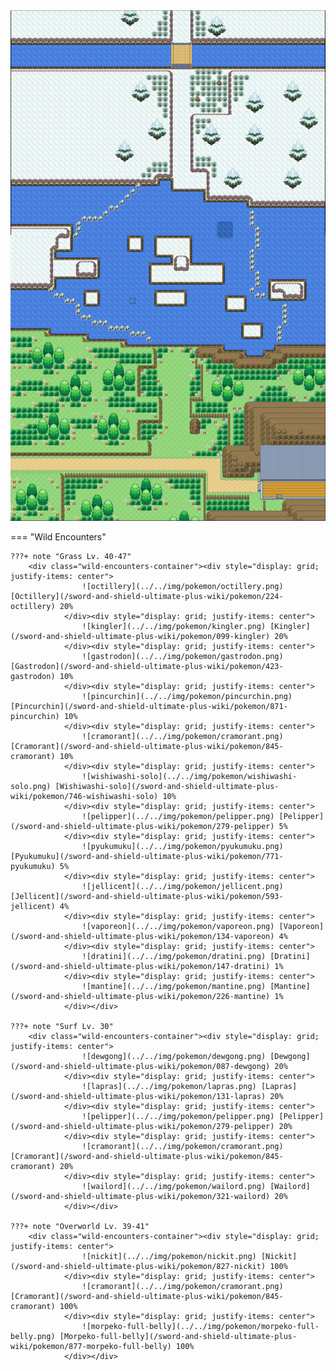 <img src="../../img/routes/Route 9.png" alt="Route 9"/>

=== "Wild Encounters"


	???+ note "Grass Lv. 40-47"
		<div class="wild-encounters-container"><div style="display: grid; justify-items: center">
                    ![octillery](../../img/pokemon/octillery.png) [Octillery](/sword-and-shield-ultimate-plus-wiki/pokemon/224-octillery) 20%
                </div><div style="display: grid; justify-items: center">
                    ![kingler](../../img/pokemon/kingler.png) [Kingler](/sword-and-shield-ultimate-plus-wiki/pokemon/099-kingler) 20%
                </div><div style="display: grid; justify-items: center">
                    ![gastrodon](../../img/pokemon/gastrodon.png) [Gastrodon](/sword-and-shield-ultimate-plus-wiki/pokemon/423-gastrodon) 10%
                </div><div style="display: grid; justify-items: center">
                    ![pincurchin](../../img/pokemon/pincurchin.png) [Pincurchin](/sword-and-shield-ultimate-plus-wiki/pokemon/871-pincurchin) 10%
                </div><div style="display: grid; justify-items: center">
                    ![cramorant](../../img/pokemon/cramorant.png) [Cramorant](/sword-and-shield-ultimate-plus-wiki/pokemon/845-cramorant) 10%
                </div><div style="display: grid; justify-items: center">
                    ![wishiwashi-solo](../../img/pokemon/wishiwashi-solo.png) [Wishiwashi-solo](/sword-and-shield-ultimate-plus-wiki/pokemon/746-wishiwashi-solo) 10%
                </div><div style="display: grid; justify-items: center">
                    ![pelipper](../../img/pokemon/pelipper.png) [Pelipper](/sword-and-shield-ultimate-plus-wiki/pokemon/279-pelipper) 5%
                </div><div style="display: grid; justify-items: center">
                    ![pyukumuku](../../img/pokemon/pyukumuku.png) [Pyukumuku](/sword-and-shield-ultimate-plus-wiki/pokemon/771-pyukumuku) 5%
                </div><div style="display: grid; justify-items: center">
                    ![jellicent](../../img/pokemon/jellicent.png) [Jellicent](/sword-and-shield-ultimate-plus-wiki/pokemon/593-jellicent) 4%
                </div><div style="display: grid; justify-items: center">
                    ![vaporeon](../../img/pokemon/vaporeon.png) [Vaporeon](/sword-and-shield-ultimate-plus-wiki/pokemon/134-vaporeon) 4%
                </div><div style="display: grid; justify-items: center">
                    ![dratini](../../img/pokemon/dratini.png) [Dratini](/sword-and-shield-ultimate-plus-wiki/pokemon/147-dratini) 1%
                </div><div style="display: grid; justify-items: center">
                    ![mantine](../../img/pokemon/mantine.png) [Mantine](/sword-and-shield-ultimate-plus-wiki/pokemon/226-mantine) 1%
                </div></div>

	???+ note "Surf Lv. 30"
		<div class="wild-encounters-container"><div style="display: grid; justify-items: center">
                    ![dewgong](../../img/pokemon/dewgong.png) [Dewgong](/sword-and-shield-ultimate-plus-wiki/pokemon/087-dewgong) 20%
                </div><div style="display: grid; justify-items: center">
                    ![lapras](../../img/pokemon/lapras.png) [Lapras](/sword-and-shield-ultimate-plus-wiki/pokemon/131-lapras) 20%
                </div><div style="display: grid; justify-items: center">
                    ![pelipper](../../img/pokemon/pelipper.png) [Pelipper](/sword-and-shield-ultimate-plus-wiki/pokemon/279-pelipper) 20%
                </div><div style="display: grid; justify-items: center">
                    ![cramorant](../../img/pokemon/cramorant.png) [Cramorant](/sword-and-shield-ultimate-plus-wiki/pokemon/845-cramorant) 20%
                </div><div style="display: grid; justify-items: center">
                    ![wailord](../../img/pokemon/wailord.png) [Wailord](/sword-and-shield-ultimate-plus-wiki/pokemon/321-wailord) 20%
                </div></div>

	???+ note "Overworld Lv. 39-41"
		<div class="wild-encounters-container"><div style="display: grid; justify-items: center">
                    ![nickit](../../img/pokemon/nickit.png) [Nickit](/sword-and-shield-ultimate-plus-wiki/pokemon/827-nickit) 100%
                </div><div style="display: grid; justify-items: center">
                    ![cramorant](../../img/pokemon/cramorant.png) [Cramorant](/sword-and-shield-ultimate-plus-wiki/pokemon/845-cramorant) 100%
                </div><div style="display: grid; justify-items: center">
                    ![morpeko-full-belly](../../img/pokemon/morpeko-full-belly.png) [Morpeko-full-belly](/sword-and-shield-ultimate-plus-wiki/pokemon/877-morpeko-full-belly) 100%
                </div></div>




